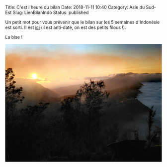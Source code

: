 Title: C'est l'heure du bilan
Date: 2018-11-11 10:40
Category: Asie du Sud-Est
Slug: LienBilanIndo
Status: published

Un petit mot pour vous prévenir que le bilan sur les 5 semaines d'Indonésie est sorti. Il est <a href="BilanIndonesie.html">ici</a> (il est anti-daté, on est des petits filous !).

La bise !

<img src="images/Bromo_Ijen/Bromo_01.jpg">